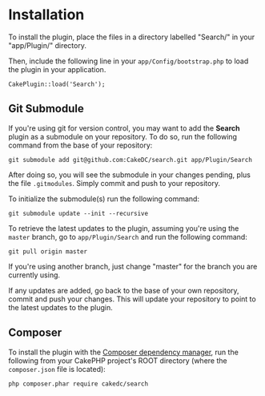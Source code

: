 Installation
============

To install the plugin, place the files in a directory labelled "Search/" in your "app/Plugin/" directory.

Then, include the following line in your `app/Config/bootstrap.php` to load the plugin in your application.

```
CakePlugin::load('Search');
```

Git Submodule
-------------

If you're using git for version control, you may want to add the **Search** plugin as a submodule on your repository. To do so, run the following command from the base of your repository:

```
git submodule add git@github.com:CakeDC/search.git app/Plugin/Search
```

After doing so, you will see the submodule in your changes pending, plus the file ```.gitmodules```. Simply commit and push to your repository.

To initialize the submodule(s) run the following command:

```
git submodule update --init --recursive
```

To retrieve the latest updates to the plugin, assuming you're using the ```master``` branch, go to ```app/Plugin/Search``` and run the following command:

```
git pull origin master
```

If you're using another branch, just change "master" for the branch you are currently using.

If any updates are added, go back to the base of your own repository, commit and push your changes. This will update your repository to point to the latest updates to the plugin.

Composer
--------

To install the plugin with the [Composer dependency manager](https://getcomposer.org/), run the following from your CakePHP project's ROOT directory (where the ``composer.json`` file is located):

```
php composer.phar require cakedc/search
```
